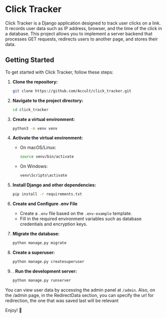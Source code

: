 # Click Tracker

Click Tracker is a Django application designed to track user clicks on a link. It records user data such as IP address,
browser, and the time of the click in a database. This project allows you to implement a server backend that processes
GET requests, redirects users to another page, and stores their data.

## Getting Started

To get started with Click Tracker, follow these steps:

1. **Clone the repository:**
   ```bash
   git clone https://github.com/Accult/click_tracker.git
   ```

2. **Navigate to the project directory:**
   ```bash
   cd click_tracker
   ```

3. **Create a virtual environment:**
   ```bash
   python3 -m venv venv
   ```

4. **Activate the virtual environment:**
    - On macOS/Linux:
      ```bash
      source venv/bin/activate
      ```
    - On Windows:
      ```bash
      venv\Scripts\activate
      ```

5. **Install Django and other dependencies:**
   ```bash
   pip install -r requirements.txt
   ```

6. **Create and Configure .env File**
    - Create a `.env` file based on the `.env-example` template.
    - Fill in the required environment variables such as database credentials and encryption keys.


7. **Migrate the database:**
   ```bash
   python manage.py migrate
   ```

8. **Create a superuser:**
    ```bash
    python manage.py createsuperuser
    ```

9. . **Run the development server:**
   ```bash
   python manage.py runserver
   ```

You can view user data by accessing the admin panel at `/admin`.
Also, on the /admin page, in the RedirectData section, you can specify the url for redirection, the one that was saved
last will be relevant

Enjoy! 🚀
